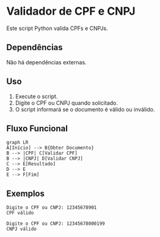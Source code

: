 # Validador de CPF e CNPJ

Este script Python valida CPFs e CNPJs.

## Dependências

Não há dependências externas.

## Uso

1. Execute o script.
2. Digite o CPF ou CNPJ quando solicitado.
3. O script informará se o documento é válido ou inválido.

## Fluxo Funcional

```mermaid
graph LR
A[Início] --> B{Obter Documento}
B --> |CPF| C[Validar CPF]
B --> |CNPJ| D[Validar CNPJ]
C --> E[Resultado]
D --> E
E --> F[Fim]
```

## Exemplos

```
Digite o CPF ou CNPJ: 12345678901
CPF válido

Digite o CPF ou CNPJ: 12345678000199
CNPJ válido
``` 

